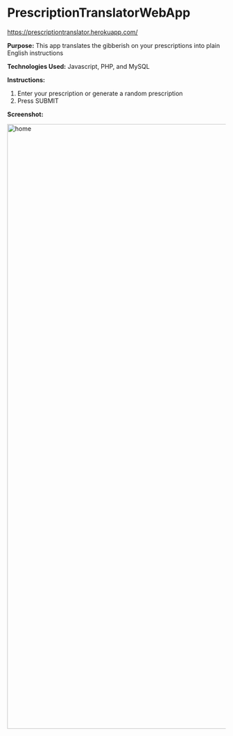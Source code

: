# PrescriptionTranslatorWebApp

https://prescriptiontranslator.herokuapp.com/

<B>Purpose:</B>
This app translates the gibberish on your prescriptions into plain English instructions

<B>Technologies Used:</B>
Javascript, PHP, and MySQL

<B>Instructions:</B>
1. Enter your prescription or generate a random prescription
2. Press SUBMIT

<B>Screenshot:</B>

<img width="1391" alt="home" src="https://user-images.githubusercontent.com/47739019/82837259-615ff280-9e7d-11ea-8676-f5b41deff85c.png">
